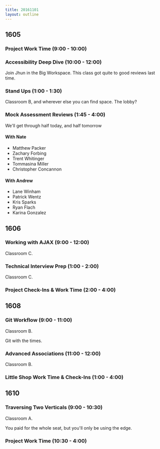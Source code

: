 ```yaml
---
title: 20161101
layout: outline
---
```


## 1605

### Project Work Time (9:00 - 10:00)

### Accessibility Deep Dive (10:00 - 12:00)

Join Jhun in the Big Workspace. This class got quite to good reviews last time.


### Stand Ups (1:00 - 1:30)

Classroom B, and wherever else you can find space. The lobby?

### Mock Assessment Reviews (1:45 - 4:00)

We'll get through half today, and half tomorrow

#### With Nate

- Matthew Packer
- Zachary Forbing
- Trent Whitinger
- Tommasina Miller
- Christopher Concannon

#### With Andrew

- Lane Winham
- Patrick Wentz
- Kris Sparks
- Ryan Flach
- Karina Gonzalez



## 1606

### Working with AJAX (9:00 - 12:00)

Classroom C.

### Technical Interview Prep (1:00 - 2:00)

Classroom C.

### Project Check-Ins & Work Time (2:00 - 4:00)


## 1608

### Git Workflow (9:00 - 11:00)

Classroom B.

Git with the times.

### Advanced Associations (11:00 - 12:00)

Classroom B.

### Little Shop Work Time & Check-Ins (1:00 - 4:00)


## 1610

### Traversing Two Verticals (9:00 - 10:30)

Classroom A.

You paid for the whole seat, but you'll only be using the edge.

### Project Work Time (10:30 - 4:00)
